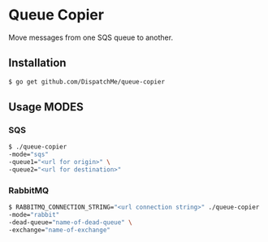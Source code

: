 Queue Copier
==========

Move messages from one SQS queue to another.

## Installation
```bash
$ go get github.com/DispatchMe/queue-copier
```

## Usage MODES

### SQS
```bash
$ ./queue-copier
-mode="sqs"
-queue1="<url for origin>" \
-queue2="<url for destination>"
```

### RabbitMQ
```bash
$ RABBITMQ_CONNECTION_STRING="<url connection string>" ./queue-copier
-mode="rabbit"
-dead-queue="name-of-dead-queue" \
-exchange="name-of-exchange"
```
